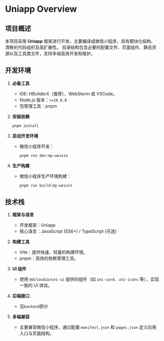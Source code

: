 # Uniapp Overview

## 项目概述

本项目采用 **Uniapp** 框架进行开发，主要编译成微信小程序，具有模块化结构、清晰的代码组织及高扩展性。
目录结构包含必要的配置文件、页面组件、静态资源以及工具类文件，支持多端高效开发和维护。

## 开发环境

1. **必备工具**
    - IDE: HBuilderX（推荐）、WebStorm 或 VSCode。
    - Node.js 版本：`>=16.0.0`
    - 包管理工具：pnpm

2. **安装依赖**
   ```bash
   pnpm install
   ```

3. **启动开发环境**
    - 微信小程序开发：
      ```bash
      pnpm run dev:mp-weixin
      ```

4. **生产构建**
    - 微信小程序生产环境构建：
      ```bash
      pnpm run build:mp-weixin
      ```

## 技术栈

1. **框架与语言**
    - 开发框架：Uniapp
    - 核心语言：JavaScript (ES6+) / TypeScript (可选)

2. **构建工具**
    - Vite：提供快速、轻量的构建环境。
    - pnpm：高效的依赖管理工具。

3. **UI 组件**
    - 使用 `@dcloudio/uni-ui` 提供的组件（如 `uni-card`、`uni-icons` 等），实现一致的 UI 体验。

4. **后端接口**

   - 见`backend`部分

5. **多端兼容**
    - 主要兼容微信小程序，通过配置 `manifest.json` 和 `pages.json` 定义应用入口与页面结构。

